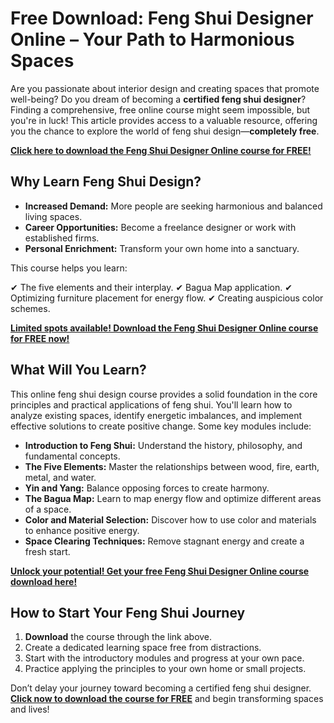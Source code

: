 # Free Download: Feng Shui Designer Online – Your Path to Harmonious Spaces

Are you passionate about interior design and creating spaces that promote well-being? Do you dream of becoming a **certified feng shui designer**? Finding a comprehensive, free online course might seem impossible, but you're in luck! This article provides access to a valuable resource, offering you the chance to explore the world of feng shui design—**completely free**.

[**Click here to download the Feng Shui Designer Online course for FREE!**](https://udemywork.com/feng-shui-designer-online)

## Why Learn Feng Shui Design?

*   **Increased Demand:** More people are seeking harmonious and balanced living spaces.
*   **Career Opportunities:** Become a freelance designer or work with established firms.
*   **Personal Enrichment:** Transform your own home into a sanctuary.

This course helps you learn:

✔ The five elements and their interplay.
✔ Bagua Map application.
✔ Optimizing furniture placement for energy flow.
✔ Creating auspicious color schemes.

[**Limited spots available! Download the Feng Shui Designer Online course for FREE now!**](https://udemywork.com/feng-shui-designer-online)

## What Will You Learn?

This online feng shui design course provides a solid foundation in the core principles and practical applications of feng shui. You'll learn how to analyze existing spaces, identify energetic imbalances, and implement effective solutions to create positive change. Some key modules include:

*   **Introduction to Feng Shui:** Understand the history, philosophy, and fundamental concepts.
*   **The Five Elements:** Master the relationships between wood, fire, earth, metal, and water.
*   **Yin and Yang:** Balance opposing forces to create harmony.
*   **The Bagua Map:** Learn to map energy flow and optimize different areas of a space.
*   **Color and Material Selection:** Discover how to use color and materials to enhance positive energy.
*   **Space Clearing Techniques:** Remove stagnant energy and create a fresh start.

[**Unlock your potential! Get your free Feng Shui Designer Online course download here!**](https://udemywork.com/feng-shui-designer-online)

## How to Start Your Feng Shui Journey

1.  **Download** the course through the link above.
2.  Create a dedicated learning space free from distractions.
3.  Start with the introductory modules and progress at your own pace.
4.  Practice applying the principles to your own home or small projects.

Don’t delay your journey toward becoming a certified feng shui designer. **[Click now to download the course for FREE](https://udemywork.com/feng-shui-designer-online)** and begin transforming spaces and lives!

